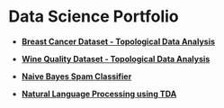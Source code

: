 # Data Science Portfolio

* [**Breast Cancer Dataset - Topological Data Analysis**](https://github.com/romiebanerjee/Portfolio-/blob/master/Breast_Cancer_TDA.ipynb)

* [**Wine Quality Dataset - Topological Data Analysis**](https://github.com/romiebanerjee/Data-Science-Portfolio/blob/master/Wine_quality_red.ipynb)

* [**Naive Bayes Spam Classifier**](https://github.com/romiebanerjee/Data-Science-Portfolio/blob/master/Spam_classifier.ipynb)

* [**Natural Language Processing using TDA**](https://github.com/romiebanerjee/Data-Science-Portfolio/blob/master/NLP_TDA.ipynb)
